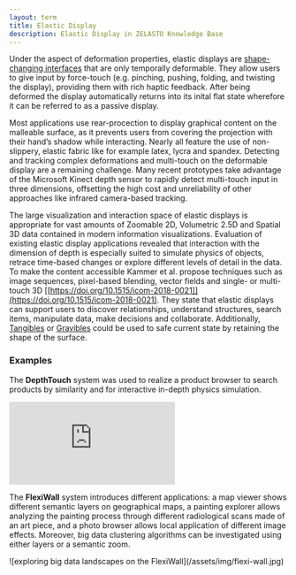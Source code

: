 ```yaml
---
layout: term
title: Elastic Display
description: Elastic Display in ZELASTO Knowledge Base
---
```

Under the aspect of deformation properties, elastic displays are [shape-changing interfaces](/terms/shape-changing-interface) that are only temporally deformable. They allow users to give input by force-touch (e.g. pinching, pushing, folding, and twisting the display), providing them with rich haptic feedback. After being deformed the display automatically returns into its inital flat state wherefore it can be referred to as a passive display. 

Most applications use rear-procection to display graphical content on the malleable surface, as it prevents users from covering the projection with their hand’s shadow while interacting. Nearly all feature the use of non-slippery, elastic fabric like for example latex, lycra and spandex. Detecting and tracking complex deformations and multi-touch on the deformable display are a remaining challenge. Many recent prototypes take advantage of the Microsoft Kinect depth sensor to rapidly detect multi-touch input in three dimensions, offsetting the high cost and unreliability of other approaches like infrared camera-based tracking.

The large visualization and interaction space of elastic displays is appropriate for vast amounts of Zoomable 2D, Volumetric 2.5D and Spatial 3D data contained in modern information visualizations. Evaluation of existing elastic display applications revealed that interaction with the dimension of depth is especially suited to simulate physics of objects, retrace time-based changes or explore different levels of detail in the data. To make the content accessible Kammer et al. propose techniques such as image sequences, pixel-based blending, vector fields and single- or multi-touch 3D [[https://doi.org/10.1515/icom-2018-0021]](https://doi.org/10.1515/icom-2018-0021). They state that elastic displays can support users to discover relationships, understand structures, search items, manipulate data, make decisions and collaborate. Additionally, [Tangibles](/terms/tangible) or [Gravibles](/terms/gravible) could be used to safe current state by retaining the shape of the surface.

### Examples

The **DepthTouch** system was used to realize a product browser to search products by similarity and for interactive in-depth physics simulation.
<div class="media-wrapper"><iframe src="https://player.vimeo.com/video/37264194" frameborder="0" allow="autoplay; fullscreen" allowfullscreen></iframe></div><script src="https://player.vimeo.com/api/player.js"></script>

The **FlexiWall** system introduces different applications: a map viewer shows different semantic layers on geographical maps, a painting explorer allows analyzing the painting process through different radiological scans made of an art piece, and a photo browser allows local application of different image effects. Moreover, big data clustering algorithms can be investigated using either layers or a semantic zoom. 
<div class="media-wrapper">
![exploring big data landscapes on the FlexiWall](/assets/img/flexi-wall.jpg)
</div>



